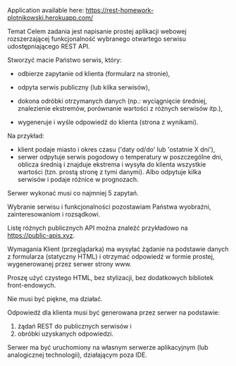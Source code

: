 Application available here: https://rest-homework-plotnikowski.herokuapp.com/

Temat
Celem zadania jest napisanie prostej aplikacji webowej
rozszerzającej funkcjonalność  wybranego otwartego 
serwisu udostępniającego REST API.
  
Stworzyć macie Państwo serwis, który:

- odbierze zapytanie od klienta (formularz na stronie),

- odpyta serwis publiczny (lub kilka serwisów),

- dokona odróbki otrzymanych danych (np.: wyciągnięcie średniej, znalezienie ekstremów, porównanie wartości z różnych serwisów itp.),

- wygeneruje i wyśle odpowiedź do klienta (strona z wynikami).

Na przykład: 

- klient podaje miasto i okres czasu ('daty od/do' lub 'ostatnie X dni'),
- serwer odpytuje serwis pogodowy o temperatury w poszczególne dni, oblicza średnią i znajduje ekstrema i wysyła do klienta wszystkie wartości 
 (tzn. prostą stronę z tymi danymi). Albo odpytuje kilka serwisów i podaje różnice w prognozach. 
 
Serwer wykonać musi co najmniej 5 zapytań.

Wybranie serwisu i funkcjonalności pozostawiam Państwa wyobraźni, zainteresowaniom i rozsądkowi. 

Listę różnych publicznych API można znaleźć przykładowo na https://public-apis.xyz.

Wymagania
Klient (przeglądarka) ma wysyłać żądanie na podstawie danych z formularza (statyczny HTML) i otrzymać odpowiedź w formie prostej, 
wygenerowanej przez serwer strony www.
 
Proszę użyć czystego HTML, bez stylizacji, bez dodatkowych bibliotek front-endowych.
 
Nie musi być piękne, ma działać.

Odpowiedź dla klienta musi być generowana przez serwer na podstawie: 

1) żądań REST do publicznych serwisów i 
2) obróbki uzyskanych odpowiedzi.

Serwer ma być uruchomiony na własnym serwerze aplikacyjnym (lub analogicznej technologii), działającym poza IDE.